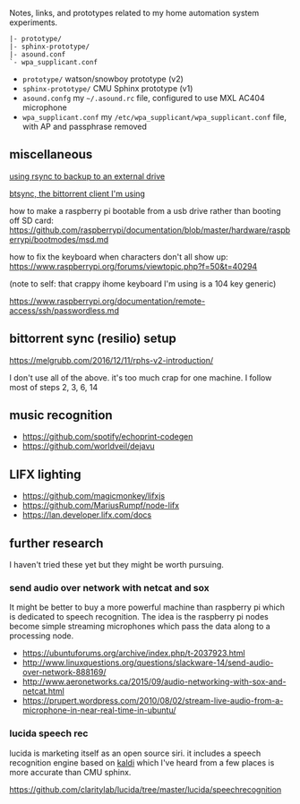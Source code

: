 
Notes, links, and prototypes related to my home automation system experiments.

```
|- prototype/
|- sphinx-prototype/
|- asound.conf
`- wpa_supplicant.conf
```

* `prototype/` watson/snowboy prototype (v2)
* `sphinx-prototype/` CMU Sphinx prototype (v1)
* `asound.confg`  my `~/.asound.rc` file, configured to use MXL AC404 microphone
* `wpa_supplicant.conf` my `/etc/wpa_supplicant/wpa_supplicant.conf` file, with AP and passphrase removed


## miscellaneous
[using rsync to backup to an external drive](http://serverfault.com/questions/25329/using-rsync-to-backup-to-an-external-drive)

[btsync, the bittorrent client I'm using](https://itunes.apple.com/us/app/bittorrent-sync-file-transfer/id665156116)

how to make a raspberry pi bootable from a usb drive rather than booting off SD card: https://github.com/raspberrypi/documentation/blob/master/hardware/raspberrypi/bootmodes/msd.md

how to fix the keyboard when characters don't all show up: https://www.raspberrypi.org/forums/viewtopic.php?f=50&t=40294

(note to self: that crappy ihome keyboard I'm using is a 104 key generic)

https://www.raspberrypi.org/documentation/remote-access/ssh/passwordless.md

## bittorrent sync (resilio) setup

https://melgrubb.com/2016/12/11/rphs-v2-introduction/

I don't use all of the above. it's too much crap for one machine. I follow most of steps 2, 3, 6, 14


## music recognition

* https://github.com/spotify/echoprint-codegen
* https://github.com/worldveil/dejavu


## LIFX lighting

* https://github.com/magicmonkey/lifxjs
* https://github.com/MariusRumpf/node-lifx
* https://lan.developer.lifx.com/docs


## further research

I haven't tried these yet but they might be worth pursuing.


### send audio over network with netcat and sox
It might be better to buy a more powerful machine than raspberry pi which is dedicated to speech recognition.
The idea is the raspberry pi nodes become simple streaming microphones which pass the data along to a processing node.

* https://ubuntuforums.org/archive/index.php/t-2037923.html
* http://www.linuxquestions.org/questions/slackware-14/send-audio-over-network-888169/
* http://www.aeronetworks.ca/2015/09/audio-networking-with-sox-and-netcat.html
* https://prupert.wordpress.com/2010/08/02/stream-live-audio-from-a-microphone-in-near-real-time-in-ubuntu/


### lucida speech rec

lucida is marketing itself as an open source siri. it includes a speech recognition engine based on [kaldi](https://github.com/kaldi-asr/kaldi)
which I've heard from a few places is more accurate than CMU sphinx.

https://github.com/claritylab/lucida/tree/master/lucida/speechrecognition
